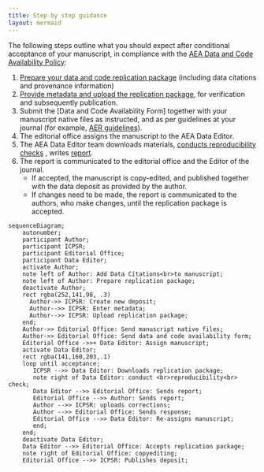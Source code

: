```yaml
---
title: Step by step guidance
layout: mermaid
---
```


The following steps outline what you should expect after conditional acceptance of your manuscript, in compliance with the [AEA Data and Code Availability Policy](https://www.aeaweb.org/journals/policies/data-code):

1. [Prepare your data and code replication package](preparing-for-data-deposit.md) (including data citations and provenance information)
2. [Provide metadata and upload the replication package](data-deposit-aea.md), for verification and subsequently publication.
3. Submit the [Data and Code Availability Form] together with your manuscript native files as instructed, and as per guidelines at your journal (for example, [AER guidelines](https://www.aeaweb.org/journals/aer/submissions/accepted-articles/styleguide)).
4. The editorial office assigns the manuscript to the AEA Data Editor.
5. The AEA Data Editor team downloads materials, [conducts reproducibility checks](https://social-science-data-editors.github.io/guidance/Verification_guidance.html) , writes [report](https://github.com/AEADataEditor/replication-template/blob/master/REPLICATION.md).
6. The report is communicated to the editorial office and the Editor of the journal.
   - If accepted, the manuscript is copy-edited, and published together with the data deposit as provided by the author.
   - If changes need to be made, the report is communicated to the authors, who make changes, until the replication package is accepted.


```mermaid
sequenceDiagram;
    autonumber;
    participant Author;
    participant ICPSR;
    participant Editorial Office;
    participant Data Editor;
    activate Author;
    note left of Author: Add Data Citations<br>to manuscript;
    note left of Author: Prepare replication package;
    deactivate Author;
    rect rgba(252,141,98, .3)
      Author->> ICPSR: Create new deposit;
      Author-->> ICPSR: Enter metadata;
      Author-->> ICPSR: Upload replication package;
    end;
    Author->> Editorial Office: Send manuscript native files;
    Author->> Editorial Office: Send data and code availability form;
    Editorial Office ->>+ Data Editor: Assign manuscript;
    activate Data Editor;
    rect rgba(141,160,203,.1)
    loop until acceptance;
       ICPSR -->> Data Editor: Downloads replication package;
       note right of Data Editor: conduct <br>reproducibility<br> check;
       Data Editor -->> Editorial Office: Sends report;
       Editorial Office -->> Author: Sends report;
       Author -->> ICPSR: uploads corrections;
       Author -->> Editorial Office: Sends response;
       Editorial Office -->> Data Editor: Re-assigns manuscript;
       end;
    end;
    deactivate Data Editor;
    Data Editor -->> Editorial Office: Accepts replication package;
    note right of Editorial Office: copyediting;
    Editorial Office -->> ICPSR: Publishes deposit;

```

